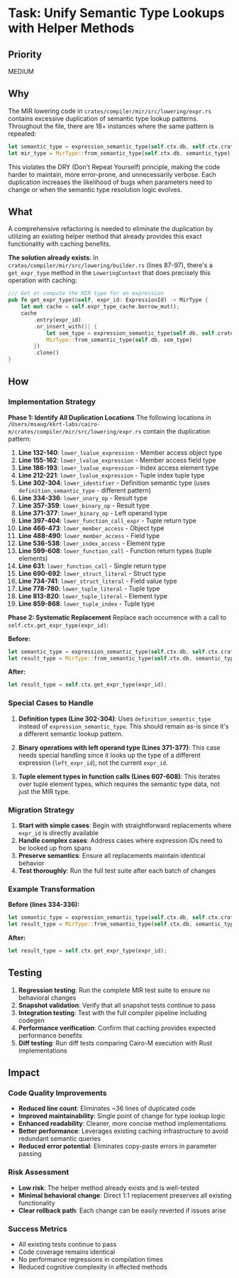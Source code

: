 # Task: Unify Semantic Type Lookups with Helper Methods

## Priority

MEDIUM

## Why

The MIR lowering code in `crates/compiler/mir/src/lowering/expr.rs` contains
excessive duplication of semantic type lookup patterns. Throughout the file,
there are 18+ instances where the same pattern is repeated:

```rust
let semantic_type = expression_semantic_type(self.ctx.db, self.ctx.crate_id, self.ctx.file, expr_id, None);
let mir_type = MirType::from_semantic_type(self.ctx.db, semantic_type);
```

This violates the DRY (Don't Repeat Yourself) principle, making the code harder
to maintain, more error-prone, and unnecessarily verbose. Each duplication
increases the likelihood of bugs when parameters need to change or when the
semantic type resolution logic evolves.

## What

A comprehensive refactoring is needed to eliminate the duplication by utilizing
an existing helper method that already provides this exact functionality with
caching benefits.

**The solution already exists**: In
`crates/compiler/mir/src/lowering/builder.rs` (lines 87-97), there's a
`get_expr_type` method in the `LoweringContext` that does precisely this
operation with caching:

```rust
/// Get or compute the MIR type for an expression
pub fn get_expr_type(&self, expr_id: ExpressionId) -> MirType {
    let mut cache = self.expr_type_cache.borrow_mut();
    cache
        .entry(expr_id)
        .or_insert_with(|| {
            let sem_type = expression_semantic_type(self.db, self.crate_id, self.file, expr_id, None);
            MirType::from_semantic_type(self.db, sem_type)
        })
        .clone()
}
```

## How

### Implementation Strategy

**Phase 1: Identify All Duplication Locations** The following locations in
`/Users/msaug/kkrt-labs/cairo-m/crates/compiler/mir/src/lowering/expr.rs`
contain the duplication pattern:

1. **Line 132-140**: `lower_lvalue_expression` - Member access object type
2. **Line 155-162**: `lower_lvalue_expression` - Member access field type
3. **Line 186-193**: `lower_lvalue_expression` - Index access element type
4. **Line 212-221**: `lower_lvalue_expression` - Tuple index tuple type
5. **Line 302-304**: `lower_identifier` - Definition semantic type (uses
   `definition_semantic_type` - different pattern)
6. **Line 334-336**: `lower_unary_op` - Result type
7. **Line 357-359**: `lower_binary_op` - Result type
8. **Line 371-377**: `lower_binary_op` - Left operand type
9. **Line 397-404**: `lower_function_call_expr` - Tuple return type
10. **Line 466-473**: `lower_member_access` - Object type
11. **Line 488-490**: `lower_member_access` - Field type
12. **Line 536-538**: `lower_index_access` - Element type
13. **Line 599-608**: `lower_function_call` - Function return types (tuple
    elements)
14. **Line 631**: `lower_function_call` - Single return type
15. **Line 690-692**: `lower_struct_literal` - Struct type
16. **Line 734-741**: `lower_struct_literal` - Field value type
17. **Line 778-780**: `lower_tuple_literal` - Tuple type
18. **Line 813-820**: `lower_tuple_literal` - Element type
19. **Line 859-868**: `lower_tuple_index` - Tuple type

**Phase 2: Systematic Replacement** Replace each occurrence with a call to
`self.ctx.get_expr_type(expr_id)`:

**Before:**

```rust
let semantic_type = expression_semantic_type(self.ctx.db, self.ctx.crate_id, self.ctx.file, expr_id, None);
let result_type = MirType::from_semantic_type(self.ctx.db, semantic_type);
```

**After:**

```rust
let result_type = self.ctx.get_expr_type(expr_id);
```

### Special Cases to Handle

1. **Definition types (Line 302-304)**: Uses `definition_semantic_type` instead
   of `expression_semantic_type`. This should remain as-is since it's a
   different semantic lookup pattern.

2. **Binary operations with left operand type (Lines 371-377)**: This case needs
   special handling since it looks up the type of a different expression
   (`left_expr_id`), not the current `expr_id`.

3. **Tuple element types in function calls (Lines 607-608)**: This iterates over
   tuple element types, which requires the semantic type data, not just the MIR
   type.

### Migration Strategy

1. **Start with simple cases**: Begin with straightforward replacements where
   `expr_id` is directly available
2. **Handle complex cases**: Address cases where expression IDs need to be
   looked up from spans
3. **Preserve semantics**: Ensure all replacements maintain identical behavior
4. **Test thoroughly**: Run the full test suite after each batch of changes

### Example Transformation

**Before (lines 334-336):**

```rust
let semantic_type = expression_semantic_type(self.ctx.db, self.ctx.crate_id, self.ctx.file, expr_id, None);
let result_type = MirType::from_semantic_type(self.ctx.db, semantic_type);
```

**After:**

```rust
let result_type = self.ctx.get_expr_type(expr_id);
```

## Testing

1. **Regression testing**: Run the complete MIR test suite to ensure no
   behavioral changes
2. **Snapshot validation**: Verify that all snapshot tests continue to pass
3. **Integration testing**: Test with the full compiler pipeline including
   codegen
4. **Performance verification**: Confirm that caching provides expected
   performance benefits
5. **Diff testing**: Run diff tests comparing Cairo-M execution with Rust
   implementations

## Impact

### Code Quality Improvements

- **Reduced line count**: Eliminates ~36 lines of duplicated code
- **Improved maintainability**: Single point of change for type lookup logic
- **Enhanced readability**: Cleaner, more concise method implementations
- **Better performance**: Leverages existing caching infrastructure to avoid
  redundant semantic queries
- **Reduced error potential**: Eliminates copy-paste errors in parameter passing

### Risk Assessment

- **Low risk**: The helper method already exists and is well-tested
- **Minimal behavioral change**: Direct 1:1 replacement preserves all existing
  functionality
- **Clear rollback path**: Each change can be easily reverted if issues arise

### Success Metrics

- All existing tests continue to pass
- Code coverage remains identical
- No performance regressions in compilation times
- Reduced cognitive complexity in affected methods
